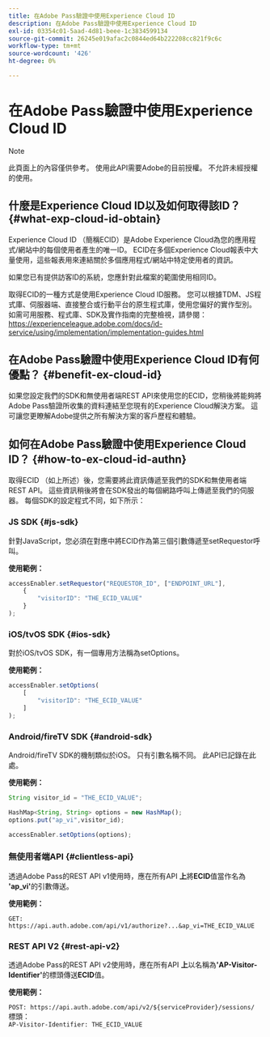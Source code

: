 ```yaml
---
title: 在Adobe Pass驗證中使用Experience Cloud ID
description: 在Adobe Pass驗證中使用Experience Cloud ID
exl-id: 03354c01-5aad-4d81-beee-1c3834599134
source-git-commit: 26245e019afac2c0844ed64b222208cc821f9c6c
workflow-type: tm+mt
source-wordcount: '426'
ht-degree: 0%

---
```


# 在Adobe Pass驗證中使用Experience Cloud ID

>[!NOTE]
>
>此頁面上的內容僅供參考。 使用此API需要Adobe的目前授權。 不允許未經授權的使用。

## 什麼是Experience Cloud ID以及如何取得該ID？ {#what-exp-cloud-id-obtain}

Experience Cloud ID （簡稱ECID）是Adobe Experience Cloud為您的應用程式/網站中的每個使用者產生的唯一ID。 ECID在多個Experience Cloud報表中大量使用，這些報表用來連結關於多個應用程式/網站中特定使用者的資訊。

如果您已有提供訪客ID的系統，您應針對此檔案的範圍使用相同ID。

取得ECID的一種方式是使用Experience Cloud ID服務。 您可以根據TDM、JS程式庫、伺服器端、直接整合或行動平台的原生程式庫，使用您偏好的實作型別。 如需可用服務、程式庫、SDK及實作指南的完整檢視，請參閱： <https://experienceleague.adobe.com/docs/id-service/using/implementation/implementation-guides.html>

## 在Adobe Pass驗證中使用Experience Cloud ID有何優點？ {#benefit-ex-cloud-id}

如果您設定我們的SDK和無使用者端REST API來使用您的ECID，您稍後將能夠將Adobe Pass驗證所收集的資料連結至您現有的Experience Cloud解決方案。 這可讓您更瞭解Adobe提供之所有解決方案的客戶歷程和體驗。

## 如何在Adobe Pass驗證中使用Experience Cloud ID？ {#how-to-ex-cloud-id-authn}

取得ECID （如上所述）後，您需要將此資訊傳遞至我們的SDK和無使用者端REST API。 這些資訊稍後將會在SDK發出的每個網路呼叫上傳遞至我們的伺服器。 每個SDK的設定程式不同，如下所示：

### JS SDK {#js-sdk}

針對JavaScript，您必須在對應中將ECID作為第三個引數傳遞至setRequestor呼叫。

**使用範例：**

```JavaScript
accessEnabler.setRequestor("REQUESTOR_ID", ["ENDPOINT_URL"],
    {
        "visitorID": "THE_ECID_VALUE"
    }
);
```

### iOS/tvOS SDK {#ios-sdk}

對於iOS/tvOS SDK，有一個專用方法稱為setOptions。

**使用範例：**

```JavaScript
accessEnabler.setOptions(
    [
        "visitorID": "THE_ECID_VALUE"
    ]
);
```

### Android/fireTV SDK {#android-sdk}

Android/fireTV SDK的機制類似於iOS。 只有引數名稱不同。 此API已記錄在此處。

**使用範例：**

```JavaScript
String visitor_id = "THE_ECID_VALUE";

HashMap<String, String> options = new HashMap();
options.put("ap_vi",visitor_id);

accessEnabler.setOptions(options);
```

### 無使用者端API {#clientless-api}

透過Adobe Pass的REST API v1使用時，應在所有API **上**&#x200B;將&#x200B;**ECID**&#x200B;值當作名為&#x200B;**&#39;ap_vi&#39;**&#x200B;的引數傳送。

**使用範例：**

`GET: https://api.auth.adobe.com/api/v1/authorize?...&ap_vi=THE_ECID_VALUE`

### REST API V2 {#rest-api-v2}

透過Adobe Pass的REST API v2使用時，應在所有API **上**&#x200B;以名稱為&#x200B;**&#39;AP-Visitor-Identifier&#39;**&#x200B;的標頭傳送&#x200B;**ECID**&#x200B;值。

**使用範例：**

`POST: https://api.auth.adobe.com/api/v2/${serviceProvider}/sessions/`\
標頭：\
`AP-Visitor-Identifier: THE_ECID_VALUE`

